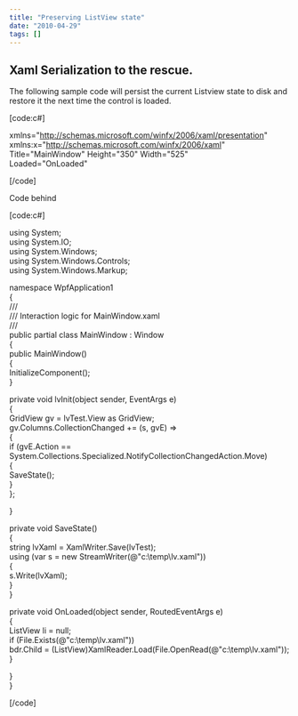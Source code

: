 ```yaml
---
title: "Preserving ListView state"
date: "2010-04-29"
tags: []
---
```


## Xaml Serialization to the rescue.

The following sample code will persist the current Listview state to disk and restore it the next time the control is loaded.

[code:c#]

xmlns="<http://schemas.microsoft.com/winfx/2006/xaml/presentation>"  
xmlns:x="<http://schemas.microsoft.com/winfx/2006/xaml>"  
Title="MainWindow" Height="350" Width="525"  
Loaded="OnLoaded"

>

[/code]

Code behind

[code:c#]

using System;  
using System.IO;  
using System.Windows;  
using System.Windows.Controls;  
using System.Windows.Markup;

namespace WpfApplication1  
{  
///  
/// Interaction logic for MainWindow.xaml  
///  
public partial class MainWindow : Window  
{  
public MainWindow()  
{  
InitializeComponent();  
}

private void lvInit(object sender, EventArgs e)  
{  
GridView gv = lvTest.View as GridView;  
gv.Columns.CollectionChanged += (s, gvE) =>  
{  
if (gvE.Action == System.Collections.Specialized.NotifyCollectionChangedAction.Move)  
{  
SaveState();  
}  
};

}

private void SaveState()  
{  
string lvXaml = XamlWriter.Save(lvTest);  
using (var s = new StreamWriter(@"c:\temp\lv.xaml"))  
{  
s.Write(lvXaml);  
}  
}

private void OnLoaded(object sender, RoutedEventArgs e)  
{  
ListView li = null;  
if (File.Exists(@"c:\temp\lv.xaml"))  
bdr.Child = (ListView)XamlReader.Load(File.OpenRead(@"c:\temp\lv.xaml"));  
}

}  
}

[/code]
